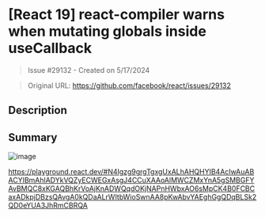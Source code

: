# [React 19] react-compiler warns when mutating globals inside useCallback

> Issue #29132 - Created on 5/17/2024

> Original URL: https://github.com/facebook/react/issues/29132

## Description

## Summary

![image](https://github.com/facebook/react/assets/18744505/3e60a741-81e6-45b3-a2b4-64b4c8e8fc01)

https://playground.react.dev/#N4Igzg9grgTgxgUxALhAHQHYIB4AcIwAuABACYIBmAhlADYkVQZyECWEGxAsgJ4CCuXAAoAlMWCZMxYnA5gSMBGFYAvBMQC8xKGAQBhKrVoAjKnADWQqdOKjNAPnHWbxAO6sMpCK4B0FCBCaxADkpjDBzsQAvgA0kQDaALrWItbWioSwnAA8pKwAbvYAEghGgQDqBLSk2QD0eYUA3JhRmCBRQA

